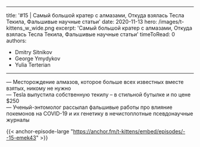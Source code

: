 
---
title: '#15 | Самый большой кратер с алмазами, Откуда взялась Тесла Текила, Фальшивые научные статьи'
date: 2020-11-13
hero: /images/t-kittens_w_wide.png
excerpt: 'Самый большой кратер с алмазами, Откуда взялась Тесла Текила, Фальшивые научные статьи'
timeToRead: 0
authors:
  - Dmitry Sitnikov
  - George Ymydykov
  - Yulia Terterian
---

— Месторождение алмазов, которое больше всех известных вместе взятых, никому не нужно<br/>
— Tesla выпустила собственную текилу – в стильной бутылке и по цене $250<br/>
— Ученый-энтомолог рассылал фальшивые работы про влияние покемонов на COVID-19 и их генетику в нечистоплотные псевдонаучные журналы

{{< anchor-episode-large "https://anchor.fm/t-kittens/embed/episodes/--15-emek43" >}}
